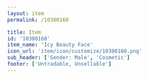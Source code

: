 ```yaml
---
layout: item
permalink: /10300160

title: Item
id: '10300160'
item_name: 'Icy Beauty Face'
icon_url: 'item/icon/customize/10300160.png'
sub_header: ['Gender: Male', 'Cosmetic']
footer: ['Untradable, Unsellable']
---
```

